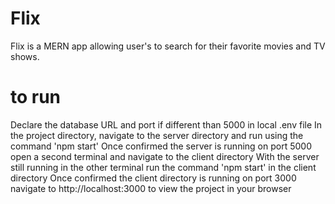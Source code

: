 ﻿# Flix
 Flix is a MERN app allowing user's to search for their favorite movies and TV shows. 

# to run
Declare the database URL and port if different than 5000 in local .env file
In the project directory, navigate to the server directory and run using the command 'npm start'
Once confirmed the server is running on port 5000 open a second terminal and navigate to the client directory
With the server still running in the other terminal run the command 'npm start' in the client directory
Once confirmed the client directory is running on port 3000 navigate to http://localhost:3000 to view the project in your browser
